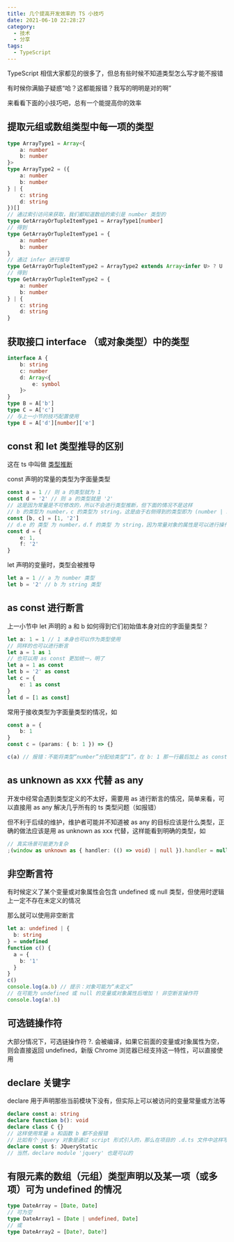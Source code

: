```yaml
---
title: 几个提高开发效率的 TS 小技巧
date: 2021-06-10 22:28:27
category:
  - 技术
  - 分享
tags:
  - TypeScript
---
```


TypeScript 相信大家都见的很多了，但总有些时候不知道类型怎么写才能不报错

有时候你满脑子疑惑“哈？这都能报错？我写的明明是对的啊”

来看看下面的小技巧吧，总有一个能提高你的效率

## 提取元组或数组类型中每一项的类型

```ts
type ArrayType1 = Array<{
    a: number
    b: number
}>
type ArrayType2 = ({
    a: number
    b: number
} | {
    c: string
    d: string
})[]
// 通过索引访问来获取，我们都知道数组的索引是 number 类型的
type GetArrayOrTupleItemType1 = ArrayType1[number]
// 得到
type GetArrayOrTupleItemType1 = {
    a: number
    b: number
}
// 通过 infer 进行推导
type GetArrayOrTupleItemType2 = ArrayType2 extends Array<infer U> ? U : never
// 得到
type GetArrayOrTupleItemType2 = {
    a: number
    b: number
} | {
    c: string
    d: string
}
```

<!-- more -->

## 获取接口 interface （或对象类型）中的类型

```ts
interface A {
    b: string
    c: number
    d: Array<{
        e: symbol
    }>
}
type B = A['b']
type C = A['c']
// 与上一小节的技巧配置使用
type E = A['d'][number]['e']
```

## const 和 let 类型推导的区别

这在 ts 中叫做 [类型推断](https://www.typescriptlang.org/docs/handbook/type-inference.html)

const 声明的常量的类型为字面量类型

```ts
const a = 1 // 则 a 的类型就为 1
const d = '2' // 则 a 的类型就是 '2'
// 这是因为常量是不可修改的，所以不会进行类型推断，但下面的情况不是这样
// b 的类型为 number，c 的类型为 string，这是由于右侧得到的类型即为 (number | string)[]
const [b, c] = [1, '2']
// d.e 的 类型 为 number，d.f 的类型 为 string，因为常量对象的属性是可以进行操作的，类型推导也会发生在初始化成员（对象属性）的过程中
const d = {
    e: 1,
    f: '2'
}
```

let 声明的变量时，类型会被推导

```ts
let a = 1 // a 为 number 类型
let b = '2' // b 为 string 类型
```

## as const 进行断言

上一小节中 let 声明的 a 和 b 如何得到它们初始值本身对应的字面量类型？

```ts
let a: 1 = 1 // 1 本身也可以作为类型使用
// 同样的也可以进行断言
let a = 1 as 1
// 也可以用 as const 更加统一，明了
let a = 1 as const
let b = '2' as const
let c = {
    e: 1 as const
}
let d = [1 as const]
```

常用于接收类型为字面量类型的情况，如

```ts
const a = {
    b: 1
}
const c = (params: { b: 1 }) => {}

c(a) // 报错：不能将类型“number”分配给类型“1”，在 b: 1 那一行最后加上 as const 即可解决
```

## as unknown as xxx 代替 as any

开发中经常会遇到类型定义的不太好，需要用 as 进行断言的情况，简单来看，可以直接用 as any 解决几乎所有的 ts 类型问题（如报错）

但不利于后续的维护，维护者可能并不知道被 as any 的目标应该是什么类型，正确的做法应该是用 as unknown as xxx 代替，这样能看到明确的类型，如

```ts
// 真实场景可能更为复杂
;(window as unknown as { handler: (() => void) | null }).handler = null
```

## 非空断言符

有时候定义了某个变量或对象属性会包含 undefined 或 null 类型，但使用时逻辑上一定不存在未定义的情况

那么就可以使用非空断言

```ts
let a: undefined | {
  b: string
} = undefined
function c() {
  a = {
    b: '1'
  }
}
c()
console.log(a.b) // 提示：对象可能为“未定义”
// 在可能为 undefined 或 null 的变量或对象属性后增加 ! 非空断言操作符
console.log(a!.b)
```

## 可选链操作符

大部分情况下，可选链操作符 ?. 会被编译，如果它前面的变量或对象属性为空，则会直接返回 undefined，新版 Chrome 浏览器已经支持这一特性，可以直接使用

## declare 关键字

declare 用于声明那些当前模块下没有，但实际上可以被访问的变量常量或方法等

```ts
declare const a: string
declare function b(): void
declare class C {}
// 这样使用常量 a 和函数 b 都不会报错
// 比如有个 jquery 对象是通过 script 形式引入的，那么在项目的 .d.ts 文件中这样写，可以让它在任何地方都能被访问
declare const $: JQueryStatic
// 当然，declare module 'jquery' 也是可以的
```

## 有限元素的数组（元组）类型声明以及某一项（或多项）可为 undefined 的情况

```ts
type DateArray = [Date, Date]
// 可为空
type DateArray1 = [Date | undefined, Date]
// 或
type DateArray2 = [Date?, Date?]
```